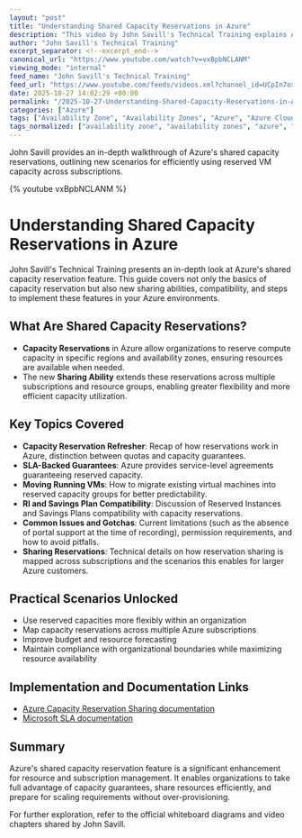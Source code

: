 ```yaml
---
layout: "post"
title: "Understanding Shared Capacity Reservations in Azure"
description: "This video by John Savill's Technical Training explains Azure's new capability for sharing capacity reservations, discusses the scenarios it enables, and walks through how capacity guarantees, resource sharing across subscriptions, and related Azure features work. The video explores practical steps, compatibility issues, and new opportunities for managing Azure virtual machine resources efficiently."
author: "John Savill's Technical Training"
excerpt_separator: <!--excerpt_end-->
canonical_url: "https://www.youtube.com/watch?v=vxBpbNCLANM"
viewing_mode: "internal"
feed_name: "John Savill's Technical Training"
feed_url: "https://www.youtube.com/feeds/videos.xml?channel_id=UCpIn7ox7j7bH_OFj7tYouOQ"
date: 2025-10-27 14:02:29 +00:00
permalink: "/2025-10-27-Understanding-Shared-Capacity-Reservations-in-Azure.html"
categories: ["Azure"]
tags: ["Availability Zone", "Availability Zones", "Azure", "Azure Cloud", "Azure SLA", "Azure Virtual Machines", "Capacity", "Capacity Reservation", "Cloud", "Cloud Architecture", "Microsoft", "Microsoft Azure", "Reservation Sharing", "Resource Management", "Savings Plans", "Subscription Management", "Videos"]
tags_normalized: ["availability zone", "availability zones", "azure", "azure cloud", "azure sla", "azure virtual machines", "capacity", "capacity reservation", "cloud", "cloud architecture", "microsoft", "microsoft azure", "reservation sharing", "resource management", "savings plans", "subscription management", "videos"]
---
```


John Savill provides an in-depth walkthrough of Azure's shared capacity reservations, outlining new scenarios for efficiently using reserved VM capacity across subscriptions.<!--excerpt_end-->

{% youtube vxBpbNCLANM %}

# Understanding Shared Capacity Reservations in Azure

John Savill's Technical Training presents an in-depth look at Azure's shared capacity reservation feature. This guide covers not only the basics of capacity reservation but also new sharing abilities, compatibility, and steps to implement these features in your Azure environments.

## What Are Shared Capacity Reservations?

- **Capacity Reservations** in Azure allow organizations to reserve compute capacity in specific regions and availability zones, ensuring resources are available when needed.
- The new **Sharing Ability** extends these reservations across multiple subscriptions and resource groups, enabling greater flexibility and more efficient capacity utilization.

## Key Topics Covered

- **Capacity Reservation Refresher**: Recap of how reservations work in Azure, distinction between quotas and capacity guarantees.
- **SLA-Backed Guarantees**: Azure provides service-level agreements guaranteeing reserved capacity.
- **Moving Running VMs**: How to migrate existing virtual machines into reserved capacity groups for better predictability.
- **RI and Savings Plan Compatibility**: Discussion of Reserved Instances and Savings Plans compatibility with capacity reservations.
- **Common Issues and Gotchas**: Current limitations (such as the absence of portal support at the time of recording), permission requirements, and how to avoid pitfalls.
- **Sharing Reservations**: Technical details on how reservation sharing is mapped across subscriptions and the scenarios this enables for larger Azure customers.

## Practical Scenarios Unlocked

- Use reserved capacities more flexibly within an organization
- Map capacity reservations across multiple Azure subscriptions
- Improve budget and resource forecasting
- Maintain compliance with organizational boundaries while maximizing resource availability

## Implementation and Documentation Links

- [Azure Capacity Reservation Sharing documentation](https://learn.microsoft.com/azure/virtual-machines/capacity-reservation-group-share)
- [Microsoft SLA documentation](https://www.microsoft.com/licensing/docs/view/Service-Level-Agreements-SLA-for-Online-Services?lang=1)

## Summary

Azure's shared capacity reservation feature is a significant enhancement for resource and subscription management. It enables organizations to take full advantage of capacity guarantees, share resources efficiently, and prepare for scaling requirements without over-provisioning.

For further exploration, refer to the official whiteboard diagrams and video chapters shared by John Savill.
